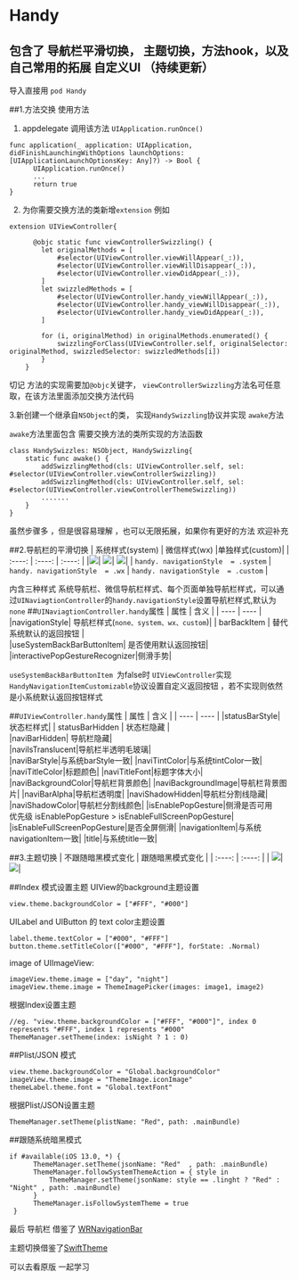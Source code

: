 # Handy
## 包含了  导航栏平滑切换， 主题切换，方法hook，以及自己常用的拓展 自定义UI  （持续更新）
导入直接用 `pod Handy`

##1.方法交换
使用方法
1. appdelegate 调用该方法 `UIApplication.runOnce()`
``` 
func application(_ application: UIApplication, didFinishLaunchingWithOptions launchOptions: [UIApplicationLaunchOptionsKey: Any]?) -> Bool {
      UIApplication.runOnce()
      ...
      return true
}
```
2. 为你需要交换方法的类新增`extension`
例如 
```
extension UIViewController{
    
      @objc static func viewControllerSwizzling() {
        let originalMethods = [
            #selector(UIViewController.viewWillAppear(_:)),
            #selector(UIViewController.viewWillDisappear(_:)),
            #selector(UIViewController.viewDidAppear(_:)),
        ]
        let swizzledMethods = [
            #selector(UIViewController.handy_viewWillAppear(_:)),
            #selector(UIViewController.handy_viewWillDisappear(_:)),
            #selector(UIViewController.handy_viewDidAppear(_:)),
        ]

        for (i, originalMethod) in originalMethods.enumerated() {
            swizzlingForClass(UIViewController.self, originalSelector: originalMethod, swizzledSelector: swizzledMethods[i])
        }
    }
```
切记 方法的实现需要加`@objc`关键字，  `viewControllerSwizzling`方法名可任意取，在该方法里面添加交换方法代码

3.新创建一个继承自`NSObject`的类， 实现`HandySwizzling`协议并实现 `awake`方法

`awake`方法里面包含  需要交换方法的类所实现的方法函数
```
class HandySwizzles: NSObject, HandySwizzling{
    static func awake() {
        addSwizzlingMethod(cls: UIViewController.self, sel: #selector(UIViewController.viewControllerSwizzling))
        addSwizzlingMethod(cls: UIViewController.self, sel: #selector(UIViewController.viewControllerThemeSwizzling))
        .......
    }
}
```

虽然步骤多 ，但是很容易理解 ，也可以无限拓展，如果你有更好的方法  欢迎补充

##2.导航栏的平滑切换
|  系统样式(system) | 微信样式(wx)  |单独样式(custom)| 
| :----: | :----: | :----: |
|![](https://upload-images.jianshu.io/upload_images/18888681-bfddaac4295714c8.gif?imageView2/0/w/400)| ![](https://upload-images.jianshu.io/upload_images/18888681-6a7258c48b468251.gif?imageView2/0/w/400)| ![](https://upload-images.jianshu.io/upload_images/18888681-272d8f259baf320b.gif?imageView2/0/w/400)|
| `handy. navigationStyle  = .system` |  `handy. navigationStyle  = .wx` |  `handy. navigationStyle  = .custom`  |




内含三种样式 系统导航栏、微信导航栏样式、每个页面单独导航栏样式，可以通过`UINaviagtionController`的`handy.navigationStyle`设置导航栏样式,默认为`none`
##`UINaviagtionController.handy`属性
|  属性   |   含义   |
| ---- | ---- |
|navigationStyle|  导航栏样式(`none、system、wx、custom`)| 
|  barBackItem  |  替代系统默认的返回按钮  |  
|useSystemBackBarButtonItem| 是否使用默认返回按钮|  
|interactivePopGestureRecognizer|侧滑手势| 

`useSystemBackBarButtonItem `为false时  `UIViewController`实现`HandyNavigationItemCustomizable`协议设置自定义返回按钮  ，若不实现则依然是小系统默认返回按钮样式


##`UIViewController.handy`属性
|  属性   |   含义   |
| ---- | ---- |
|statusBarStyle|  状态栏样式| 
|  statusBarHidden  |  状态栏隐藏  |  
|naviBarHidden| 导航栏隐藏|  
|naviIsTranslucent|导航栏半透明毛玻璃|               
|naviBarStyle|与系统barStyle一致|
|naviTintColor|与系统tintColor一致|
|naviTitleColor|标题颜色|
|naviTitleFont|标题字体大小|
|naviBackgroundColor|导航栏背景颜色|
|naviBackgroundImage|导航栏背景图片|
|naviBarAlpha|导航栏透明度|
|naviShadowHidden|导航栏分割线隐藏|
|naviShadowColor|导航栏分割线颜色|
|isEnablePopGesture|侧滑是否可用 <br>优先级 isEnablePopGesture > isEnableFullScreenPopGesture|
|isEnableFullScreenPopGesture|是否全屏侧滑|
|navigationItem|与系统navigationItem一致|
|title|与系统title一致|

##3.主题切换
|  不跟随暗黑模式变化  |   跟随暗黑模式变化  |
| :----: | :----: |
|  ![](https://upload-images.jianshu.io/upload_images/18888681-8a9ac5603d59f3b3.gif?imageView2/0/w/400)| ![](https://upload-images.jianshu.io/upload_images/18888681-b3eb87ce6dfd8348.gif?imageView2/0/w/400)|

##Index 模式设置主题
UIView的background主题设置
```
view.theme.backgroundColor = ["#FFF", "#000"]
```
 UILabel and UIButton 的  text color主题设置
```
label.theme.textColor = ["#000", "#FFF"]
button.theme.setTitleColor(["#000", "#FFF"], forState: .Normal)
```
image of UIImageView:
```
imageView.theme.image = ["day", "night"]
imageView.theme.image = ThemeImagePicker(images: image1, image2)
```
根据Index设置主题
```
//eg. "view.theme.backgroundColor = ["#FFF", "#000"]", index 0 represents "#FFF", index 1 represents "#000"
ThemeManager.setTheme(index: isNight ? 1 : 0)
```
##Plist/JSON 模式
```
view.theme.backgroundColor = "Global.backgroundColor"
imageView.theme.image = "ThemeImage.iconImage"
themeLabel.theme.font = "Global.textFont"
```
根据Plist/JSON设置主题
```
ThemeManager.setTheme(plistName: "Red", path: .mainBundle)
```


##跟随系统暗黑模式
```
if #available(iOS 13.0, *) {
      ThemeManager.setTheme(jsonName: "Red"  , path: .mainBundle)
      ThemeManager.followSystemThemeAction = { style in
          ThemeManager.setTheme(jsonName: style == .linght ? "Red" : "Night" , path: .mainBundle)
      }
      ThemeManager.isFollowSystemTheme = true
 }
```
最后 
导航栏 借鉴了 [WRNavigationBar](https://github.com/wangrui460/WRNavigationBar)

主题切换借鉴了[SwiftTheme](https://github.com/wxxsw/SwiftTheme)

可以去看原版 一起学习
